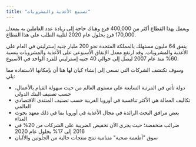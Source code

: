```yaml
---
title: "تصنيع الأغذية والمشروبات"
---
```

ويعمل بهذا القطاع أكثر من 400,000 فردٍ وهناك حاجة إلى زيادة عدد العاملين به بمعدل 170,000 فردٍ بحلول عام 2020 لتلبية الطلب على هذا القطاع.

ينفق 64 مليون مستهلك بالمملكة المتحدة نحو 200 مليار جنيه إسترليني في العام على الأغذية والمشروبات. وقد ارتفع معدل الإنفاق الأسبوعي على الأغذية والمشروبات بنسبة 60% منذ عام 2007 ليصل إلى حوالي 40 جنيه إسترليني للفرد الواحد في الأسبوع.

وسوف تكتشف الشركات التي تسعى إلى إنشاء كيان لها هنا أن بإمكانها الاستفادة مما يلي:
- دولة تأتي في المرتبة السابعة على مستوى العالم من حيث سهولة القيام بالأعمال، حسب تصنيف البنك الدولي
- تكاليف العمالة هي الأكثر تنافسية في أوروبا الغربية حسب تصنيف المنتدى الاقتصادي العالمي
- بعض مرافق البحث الرائدة في مجال الأغذية في أوروبا بما في ذلك معهد بحوث الغذاء
- ضرائب منخفضة؛ حيث يجري الآن تخفيض الضريبة على الشركات من 20% في 2016 إلى 17% بحلول عام 2020
- سوق "أطعمة صحية" متنامية تنتج منتجات خالية من الجلوتين والألبان
